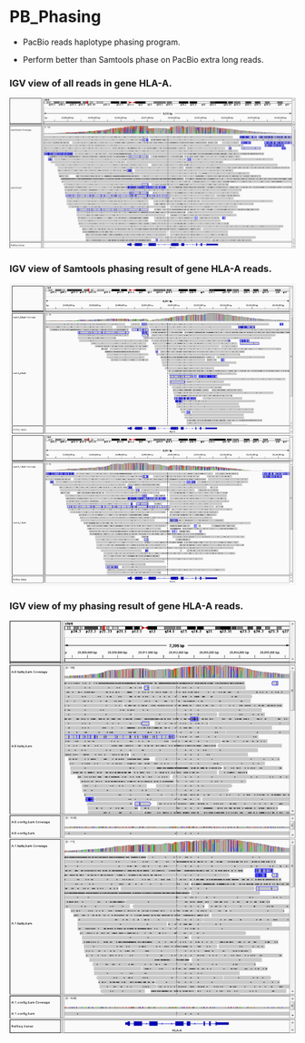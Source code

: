 # PB_Phasing

- PacBio reads haplotype phasing program.

- Perform better than Samtools phase on PacBio extra long reads.

### IGV view of all reads in gene HLA-A.
![All reads in gene HLA-A](./workFlow/HLA-all.png)

### IGV view of Samtools phasing result of gene HLA-A reads.
![Samtools phase](workFlow/HLA-A_SAMtools.png)

### IGV view of my phasing result of gene HLA-A reads.
![my phase](workFlow/HLA-A_my.png)
